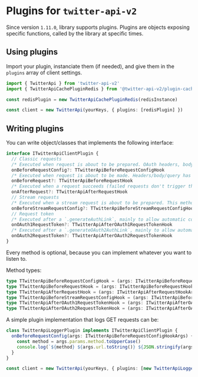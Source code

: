 # Plugins for `twitter-api-v2`

Since version `1.11.0`, library supports plugins.
Plugins are objects exposing specific functions, called by the library at specific times.

## Using plugins

Import your plugin, instanciate them (if needed), and give them in the `plugins` array of client settings.

```ts
import { TwitterApi } from 'twitter-api-v2'
import { TwitterApiCachePluginRedis } from '@twitter-api-v2/plugin-cache-redis'

const redisPlugin = new TwitterApiCachePluginRedis(redisInstance)

const client = new TwitterApi(yourKeys, { plugins: [redisPlugin] })
```

## Writing plugins

You can write object/classes that implements the following interface:
```ts
interface ITwitterApiClientPlugin {
  // Classic requests
  /* Executed when request is about to be prepared. OAuth headers, body, query normalization hasn't been done yet. */
  onBeforeRequestConfig?: TTwitterApiBeforeRequestConfigHook
  /* Executed when request is about to be made. Headers/body/query has been prepared, and HTTP options has been initialized. */
  onBeforeRequest?: TTwitterApiBeforeRequestHook
  /* Executed when a request succeeds (failed requests don't trigger this hook). */
  onAfterRequest?: TTwitterApiAfterRequestHook
  // Stream requests
  /* Executed when a stream request is about to be prepared. This method **can't** return a `Promise`. */
  onBeforeStreamRequestConfig?: TTwitterApiBeforeStreamRequestConfigHook
  // Request token
  /* Executed after a `.generateAuthLink`, mainly to allow automatic collect of `oauth_token`/`oauth_token_secret` couples.  */
  onOAuth1RequestToken?: TTwitterApiAfterOAuth1RequestTokenHook
  /* Executed after a `.generateOAuth2AuthLink`, mainly to allow automatic collect of `state`/`codeVerifier` couples.  */
  onOAuth2RequestToken?: TTwitterApiAfterOAuth2RequestTokenHook
}
```

Every method is optional, because you can implement whatever you want to listen to.

Method types:
```ts
type TTwitterApiBeforeRequestConfigHook = (args: ITwitterApiBeforeRequestConfigHookArgs) => PromiseOrType<TwitterResponse<any> | void>
type TTwitterApiBeforeRequestHook = (args: ITwitterApiBeforeRequestHookArgs) => void | Promise<void>
type TTwitterApiAfterRequestHook = (args: ITwitterApiAfterRequestHookArgs) => void | Promise<void>
type TTwitterApiBeforeStreamRequestConfigHook = (args: ITwitterApiBeforeRequestConfigHookArgs) => void
type TTwitterApiAfterOAuth1RequestTokenHook = (args: ITwitterApiAfterOAuth1RequestTokenHookArgs) => void | Promise<void>
type TTwitterApiAfterOAuth2RequestTokenHook = (args: ITwitterApiAfterOAuth2RequestTokenHookArgs) => void | Promise<void>
```

A simple plugin implementation that logs GET requests can be:

```ts
class TwitterApiLoggerPlugin implements ITwitterApiClientPlugin {
  onBeforeRequestConfig(args: ITwitterApiBeforeRequestConfigHookArgs) {
    const method = args.params.method.toUpperCase()
    console.log(`${method} ${args.url.toString()} ${JSON.stringify(args.params.query)}`)
  }
}

const client = new TwitterApi(yourKeys, { plugins: [new TwitterApiLoggerPlugin()] })
```
